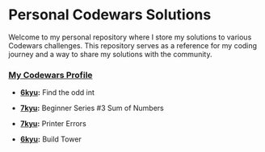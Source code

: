 # Personal Codewars Solutions

Welcome to my personal repository where I store my solutions to various Codewars challenges. This repository serves as a reference for my coding journey and a way to share my solutions with the community.

### [My Codewars Profile](https://www.codewars.com/users/luhamoza)

- **[6kyu](https://www.codewars.com/kata/54da5a58ea159efa38000836):** Find the odd int

- **[7kyu](https://www.codewars.com/kata/55f2b110f61eb01779000053):** Beginner Series #3 Sum of Numbers
- **[7kyu](https://www.codewars.com/kata/56541980fa08ab47a0000040):** Printer Errors
- **[6kyu](https://www.codewars.com/kata/576757b1df89ecf5bd00073b):** Build Tower
